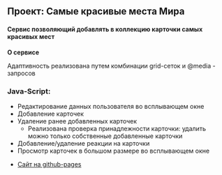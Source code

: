 ## Проект: Самые красивые места Мира

#### Сервис позволяющий добавлять в коллекцию карточки самых красивых мест

**О сервисе**

Адаптивность реализована путем комбинации grid-сеток и @media - запросов

### Java-Script: 
- Редактирование данных пользователя во всплывающем окне
- Добавление карточек
- Удаление ранее добавленных карточек
    - Реализована проверка принадлежности карточки: удалить можно только собственные добавленные карточки
- Добавление/удаление реакции на карточки
- Просмотр карточек в большом размере во всплывающем окне

* [Сайт на github-pages](https://frontend-fur-seal.github.io/Beautiful-Places-to-Visit-in-Russia/)

